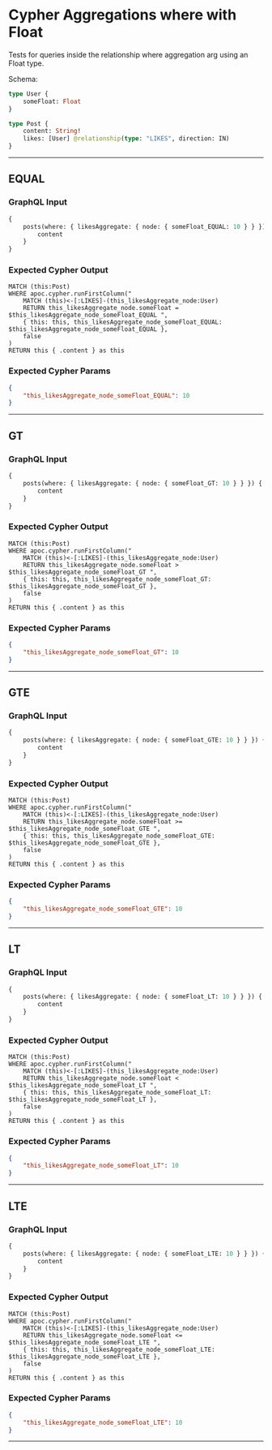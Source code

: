 # Cypher Aggregations where with Float

Tests for queries inside the relationship where aggregation arg using an Float type.

Schema:

```graphql
type User {
    someFloat: Float
}

type Post {
    content: String!
    likes: [User] @relationship(type: "LIKES", direction: IN)
}
```

---

## EQUAL

### GraphQL Input

```graphql
{
    posts(where: { likesAggregate: { node: { someFloat_EQUAL: 10 } } }) {
        content
    }
}
```

### Expected Cypher Output

```cypher
MATCH (this:Post)
WHERE apoc.cypher.runFirstColumn("
    MATCH (this)<-[:LIKES]-(this_likesAggregate_node:User)
    RETURN this_likesAggregate_node.someFloat = $this_likesAggregate_node_someFloat_EQUAL ",
    { this: this, this_likesAggregate_node_someFloat_EQUAL: $this_likesAggregate_node_someFloat_EQUAL },
    false
)
RETURN this { .content } as this
```

### Expected Cypher Params

```json
{
    "this_likesAggregate_node_someFloat_EQUAL": 10
}
```

---

## GT

### GraphQL Input

```graphql
{
    posts(where: { likesAggregate: { node: { someFloat_GT: 10 } } }) {
        content
    }
}
```

### Expected Cypher Output

```cypher
MATCH (this:Post)
WHERE apoc.cypher.runFirstColumn("
    MATCH (this)<-[:LIKES]-(this_likesAggregate_node:User)
    RETURN this_likesAggregate_node.someFloat > $this_likesAggregate_node_someFloat_GT ",
    { this: this, this_likesAggregate_node_someFloat_GT: $this_likesAggregate_node_someFloat_GT },
    false
)
RETURN this { .content } as this
```

### Expected Cypher Params

```json
{
    "this_likesAggregate_node_someFloat_GT": 10
}
```

---

## GTE

### GraphQL Input

```graphql
{
    posts(where: { likesAggregate: { node: { someFloat_GTE: 10 } } }) {
        content
    }
}
```

### Expected Cypher Output

```cypher
MATCH (this:Post)
WHERE apoc.cypher.runFirstColumn("
    MATCH (this)<-[:LIKES]-(this_likesAggregate_node:User)
    RETURN this_likesAggregate_node.someFloat >= $this_likesAggregate_node_someFloat_GTE ",
    { this: this, this_likesAggregate_node_someFloat_GTE: $this_likesAggregate_node_someFloat_GTE },
    false
)
RETURN this { .content } as this
```

### Expected Cypher Params

```json
{
    "this_likesAggregate_node_someFloat_GTE": 10
}
```

---

## LT

### GraphQL Input

```graphql
{
    posts(where: { likesAggregate: { node: { someFloat_LT: 10 } } }) {
        content
    }
}
```

### Expected Cypher Output

```cypher
MATCH (this:Post)
WHERE apoc.cypher.runFirstColumn("
    MATCH (this)<-[:LIKES]-(this_likesAggregate_node:User)
    RETURN this_likesAggregate_node.someFloat < $this_likesAggregate_node_someFloat_LT ",
    { this: this, this_likesAggregate_node_someFloat_LT: $this_likesAggregate_node_someFloat_LT },
    false
)
RETURN this { .content } as this
```

### Expected Cypher Params

```json
{
    "this_likesAggregate_node_someFloat_LT": 10
}
```

---

## LTE

### GraphQL Input

```graphql
{
    posts(where: { likesAggregate: { node: { someFloat_LTE: 10 } } }) {
        content
    }
}
```

### Expected Cypher Output

```cypher
MATCH (this:Post)
WHERE apoc.cypher.runFirstColumn("
    MATCH (this)<-[:LIKES]-(this_likesAggregate_node:User)
    RETURN this_likesAggregate_node.someFloat <= $this_likesAggregate_node_someFloat_LTE ",
    { this: this, this_likesAggregate_node_someFloat_LTE: $this_likesAggregate_node_someFloat_LTE },
    false
)
RETURN this { .content } as this
```

### Expected Cypher Params

```json
{
    "this_likesAggregate_node_someFloat_LTE": 10
}
```

---

